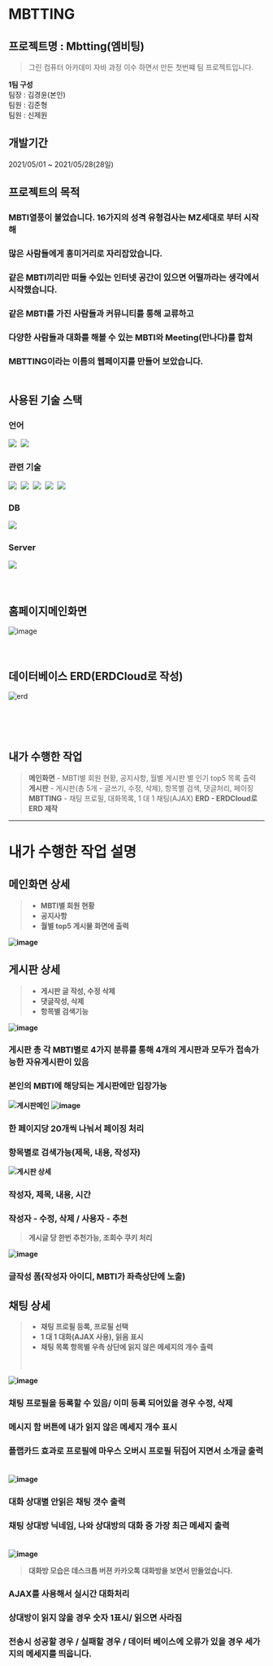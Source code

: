 # MBTTING
## 프로젝트명 : Mbtting(엠비팅)

> 그린 컴퓨터 아카데미 자바 과정 이수 하면서 만든 첫번쨰 팀 프로젝트입니다.

<strong>1팀 구성</strong><br>
팀장 : 김경윤(본인)<br>
팀원 : 김준형<br>
팀원 : 신제원<br>


## 개발기간
2021/05/01 ~ 2021/05/28(28일)

## 프로젝트의 목적<br>
### MBTI열풍이 불었습니다. 16가지의 성격 유형검사는 MZ세대로 부터 시작해<br>
### 많은 사람들에게 흥미거리로 자리잡았습니다.<br>
### 같은 MBTI끼리만 떠들 수있는 인터넷 공간이 있으면 어떨까라는 생각에서 시작했습니다.<br>

### 같은 MBTI를 가진 사람들과 커뮤니티를 통해 교류하고<br>
### 다양한 사람들과 대화를 해볼 수 있는 MBTI와 Meeting(만나다)를 합쳐<br>
### MBTTING이라는 이름의 웹페이지를 만들어 보았습니다.<br><br>

## 사용된 기술 스택

### 언어
<img src="https://img.shields.io/badge/Java-007396?style=flat-square&logo=Java&logoColor=white"/>&nbsp; 
<img src="https://img.shields.io/badge/JavaScript-F7DF1E?style=flat-square&logo=JavaScript&logoColor=white"/>&nbsp;
### 관련 기술
<img src="https://img.shields.io/badge/JSP-007396?style=flat-square&logo=&logoColor=white"/>&nbsp; 
<img src="https://img.shields.io/badge/JQuery-0769AD?style=flat-square&logo=JQuery&logoColor=white"/>&nbsp;
<img src="https://img.shields.io/badge/HTML5-E34F26?style=flat-square&logo=HTML5&logoColor=white"/>&nbsp; 
<img src="https://img.shields.io/badge/CSS3-1572B6?style=flat-square&logo=CSS3#&logoColor=white"/>&nbsp; 
<img src="https://img.shields.io/badge/bootstrap-7952B3?style=flat-square&logo=bootstrap&logoColor=white">
### DB
<img src="https://img.shields.io/badge/Oracle-F80000?style=flat-square&logo=Oracle&logoColor=white"/>&nbsp;
### Server
<img src="https://img.shields.io/badge/Tomcat-F8DC75?style=flat-square&logo=ApacheTomcat&logoColor=white"/>&nbsp;
<br><br><br>

## 홈페이지메인화면
![image](https://user-images.githubusercontent.com/74701876/125419250-8f825f44-48fb-4007-86a3-0c23e0ff875d.png)
<br><br><br>

## 데이터베이스 ERD(ERDCloud로 작성)
![erd](https://user-images.githubusercontent.com/74701876/125426441-b4a3a9b0-d05e-4ec1-9bfd-541f3b7e4540.png)


<br><br><br>
## 내가 수행한 작업
> <b>메인화면</b> - MBTI별 회원 현황, 공지사항, 월별 게시판 별 인기 top5 목록 출력<br>
> <b>게시판</b> - 게시판(총 5개 - 글쓰기, 수정, 삭제), 항목별 검색, 댓글처리, 페이징<br>
> <b>MBTTING</b> - 채팅 프로필, 대화목록, 1 대 1 채팅(AJAX) 
> <b>ERD<b> - ERDCloud로 ERD 제작
<hr>

# 내가 수행한 작업 설명

## 메인화면 상세
> - MBTI별 회원 현황
> - 공지사항
> - 월별 top5 게시물 화면에 출력<br>
  
![image](https://user-images.githubusercontent.com/74701876/125419917-93f38abe-f66f-4a74-9f0c-5700ad8e339f.png)

  
## 게시판 상세
> - 게시판 글 작성, 수정 삭제
> - 댓글작성, 삭제 
> - 항목별 검색기능<br>
  
![image](https://user-images.githubusercontent.com/74701876/125421978-53049ded-7fc0-45d5-a278-755e8a21d4a5.png)

 ### 게시판 총 각 MBTI별로 4가지 분류를 통해 4개의 게시판과 모두가 접속가능한 자유게시판이 있음
 ### 본인의 MBTI에 해당되는 게시판에만 입장가능<br>
 
![게시판메인](https://user-images.githubusercontent.com/74701876/125421686-3c1f83d0-3bcc-4ec4-87e0-202de173eff3.png)
![image](https://user-images.githubusercontent.com/74701876/125421572-d32089da-9269-4b96-af88-38923e803ec4.png) 
### 한 페이지당 20개씩 나눠서 페이징 처리
### 항목별로 검색가능(제목, 내용, 작성자)<br>

![게시판 상세](https://user-images.githubusercontent.com/74701876/125423994-c53729e5-d200-4429-85f2-5a9f637acc29.png)
### 작성자, 제목, 내용, 시간
### 작성자 - 수정, 삭제 / 사용자 - 추천
> 게시글 당 한번 추천가능, 조회수 쿠키 처리<br>

![image](https://user-images.githubusercontent.com/74701876/125432139-9b38d248-ff9c-45ae-a2f6-d5caa0ad4b83.png)
### 글작성 폼(작성자 아이디, MBTI가 좌측상단에 노출)

  
## 채팅 상세
> - 채팅 프로필 등록, 프로필 선택
> - 1 대 1 대화(AJAX 사용), 읽음 표시
> - 채팅 목록 항목별 우측 상단에 읽지 않은 메세지의 개수 출력<br><br><br>

![image](https://user-images.githubusercontent.com/74701876/125424128-dd016c97-3b38-400c-9458-7d36b9d3b47f.png) 
### 채팅 프로필을 등록할 수 있음/ 이미 등록 되어있을 경우 수정, 삭제
### 메시지 함 버튼에 내가 읽지 않은 메세지 개수 표시
### 플랩카드 효과로 프로필에 마우스 오버시 프로필 뒤집어 지면서 소개글 출력<br><br>

![image](https://user-images.githubusercontent.com/74701876/125424348-073c4226-d7bb-47d9-ae74-b28b87a76cb0.png)
### 대화 상대별 안읽은 채팅 갯수 출력
### 채팅 상대방 닉네임, 나와 상대방의 대화 중 가장 최근 메세지 출력<br><br>
  
![image](https://user-images.githubusercontent.com/74701876/125424511-95afb8f3-3fad-43ae-8818-407dd8e56e3a.png)
> 대화방 모습은 데스크톱 버젼 카카오톡 대화방을 보면서 만들었습니다.
### AJAX를 사용해서 실시간 대화처리
### 상대방이 읽지 않을 경우 숫자 1표시/ 읽으면 사라짐
### 전송시 성공할 경우 / 실패할 경우 / 데이터 베이스에 오류가 있을 경우 세가지의 메세지를 띄웁니다.

  
